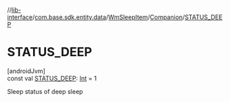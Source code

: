 //[lib-interface](../../../../index.md)/[com.base.sdk.entity.data](../../index.md)/[WmSleepItem](../index.md)/[Companion](index.md)/[STATUS_DEEP](-s-t-a-t-u-s_-d-e-e-p.md)

# STATUS_DEEP

[androidJvm]\
const val [STATUS_DEEP](-s-t-a-t-u-s_-d-e-e-p.md): [Int](https://kotlinlang.org/api/latest/jvm/stdlib/kotlin/-int/index.html) = 1

Sleep status of deep sleep

